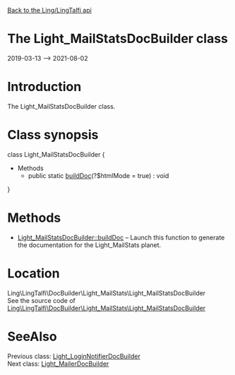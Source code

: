 [Back to the Ling/LingTalfi api](https://github.com/lingtalfi/LingTalfi/blob/master/doc/api/Ling/LingTalfi.md)



The Light_MailStatsDocBuilder class
================
2019-03-13 --> 2021-08-02






Introduction
============

The Light_MailStatsDocBuilder class.



Class synopsis
==============


class <span class="pl-k">Light_MailStatsDocBuilder</span>  {

- Methods
    - public static [buildDoc](https://github.com/lingtalfi/LingTalfi/blob/master/doc/api/Ling/LingTalfi/DocBuilder/Light_MailStats/Light_MailStatsDocBuilder/buildDoc.md)(?$htmlMode = true) : void

}






Methods
==============

- [Light_MailStatsDocBuilder::buildDoc](https://github.com/lingtalfi/LingTalfi/blob/master/doc/api/Ling/LingTalfi/DocBuilder/Light_MailStats/Light_MailStatsDocBuilder/buildDoc.md) &ndash; Launch this function to generate the documentation for the Light_MailStats planet.





Location
=============
Ling\LingTalfi\DocBuilder\Light_MailStats\Light_MailStatsDocBuilder<br>
See the source code of [Ling\LingTalfi\DocBuilder\Light_MailStats\Light_MailStatsDocBuilder](https://github.com/lingtalfi/LingTalfi/blob/master/DocBuilder/Light_MailStats/Light_MailStatsDocBuilder.php)



SeeAlso
==============
Previous class: [Light_LoginNotifierDocBuilder](https://github.com/lingtalfi/LingTalfi/blob/master/doc/api/Ling/LingTalfi/DocBuilder/Light_LoginNotifier/Light_LoginNotifierDocBuilder.md)<br>Next class: [Light_MailerDocBuilder](https://github.com/lingtalfi/LingTalfi/blob/master/doc/api/Ling/LingTalfi/DocBuilder/Light_Mailer/Light_MailerDocBuilder.md)<br>
